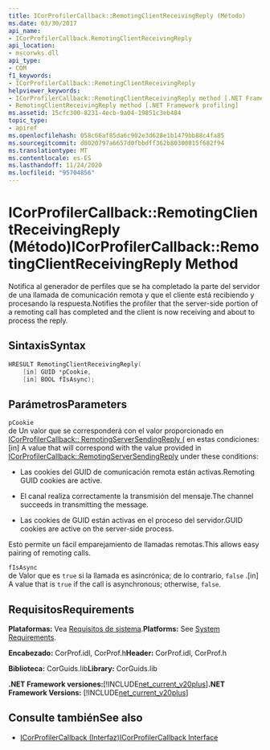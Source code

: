 ```yaml
---
title: ICorProfilerCallback::RemotingClientReceivingReply (Método)
ms.date: 03/30/2017
api_name:
- ICorProfilerCallback.RemotingClientReceivingReply
api_location:
- mscorwks.dll
api_type:
- COM
f1_keywords:
- ICorProfilerCallback::RemotingClientReceivingReply
helpviewer_keywords:
- ICorProfilerCallback::RemotingClientReceivingReply method [.NET Framework profiling]
- RemotingClientReceivingReply method [.NET Framework profiling]
ms.assetid: 15cfc300-8231-4ecb-9a04-19851c3eb484
topic_type:
- apiref
ms.openlocfilehash: 058c66af85da6c902e3d628e1b1479bb88c4fa85
ms.sourcegitcommit: d8020797a6657d0fbbdff362b80300815f682f94
ms.translationtype: MT
ms.contentlocale: es-ES
ms.lasthandoff: 11/24/2020
ms.locfileid: "95704856"
---
```

# <a name="icorprofilercallbackremotingclientreceivingreply-method"></a><span data-ttu-id="83b57-102">ICorProfilerCallback::RemotingClientReceivingReply (Método)</span><span class="sxs-lookup"><span data-stu-id="83b57-102">ICorProfilerCallback::RemotingClientReceivingReply Method</span></span>

<span data-ttu-id="83b57-103">Notifica al generador de perfiles que se ha completado la parte del servidor de una llamada de comunicación remota y que el cliente está recibiendo y procesando la respuesta.</span><span class="sxs-lookup"><span data-stu-id="83b57-103">Notifies the profiler that the server-side portion of a remoting call has completed and the client is now receiving and about to process the reply.</span></span>  
  
## <a name="syntax"></a><span data-ttu-id="83b57-104">Sintaxis</span><span class="sxs-lookup"><span data-stu-id="83b57-104">Syntax</span></span>  
  
```cpp  
HRESULT RemotingClientReceivingReply(  
    [in] GUID *pCookie,  
    [in] BOOL fIsAsync);
```  
  
## <a name="parameters"></a><span data-ttu-id="83b57-105">Parámetros</span><span class="sxs-lookup"><span data-stu-id="83b57-105">Parameters</span></span>  

 `pCookie`  
 <span data-ttu-id="83b57-106">de Un valor que se corresponderá con el valor proporcionado en [ICorProfilerCallback:: RemotingServerSendingReply (](icorprofilercallback-remotingserversendingreply-method.md) en estas condiciones:</span><span class="sxs-lookup"><span data-stu-id="83b57-106">[in] A value that will correspond with the value provided in [ICorProfilerCallback::RemotingServerSendingReply](icorprofilercallback-remotingserversendingreply-method.md) under these conditions:</span></span>  
  
- <span data-ttu-id="83b57-107">Las cookies del GUID de comunicación remota están activas.</span><span class="sxs-lookup"><span data-stu-id="83b57-107">Remoting GUID cookies are active.</span></span>  
  
- <span data-ttu-id="83b57-108">El canal realiza correctamente la transmisión del mensaje.</span><span class="sxs-lookup"><span data-stu-id="83b57-108">The channel succeeds in transmitting the message.</span></span>  
  
- <span data-ttu-id="83b57-109">Las cookies de GUID están activas en el proceso del servidor.</span><span class="sxs-lookup"><span data-stu-id="83b57-109">GUID cookies are active on the server-side process.</span></span>  
  
 <span data-ttu-id="83b57-110">Esto permite un fácil emparejamiento de llamadas remotas.</span><span class="sxs-lookup"><span data-stu-id="83b57-110">This allows easy pairing of remoting calls.</span></span>  
  
 `fIsAsync`  
 <span data-ttu-id="83b57-111">de Valor que es `true` si la llamada es asincrónica; de lo contrario, `false` .</span><span class="sxs-lookup"><span data-stu-id="83b57-111">[in] A value that is `true` if the call is asynchronous; otherwise, `false`.</span></span>  
  
## <a name="requirements"></a><span data-ttu-id="83b57-112">Requisitos</span><span class="sxs-lookup"><span data-stu-id="83b57-112">Requirements</span></span>  

 <span data-ttu-id="83b57-113">**Plataformas:** Vea [Requisitos de sistema](../../get-started/system-requirements.md).</span><span class="sxs-lookup"><span data-stu-id="83b57-113">**Platforms:** See [System Requirements](../../get-started/system-requirements.md).</span></span>  
  
 <span data-ttu-id="83b57-114">**Encabezado:** CorProf.idl, CorProf.h</span><span class="sxs-lookup"><span data-stu-id="83b57-114">**Header:** CorProf.idl, CorProf.h</span></span>  
  
 <span data-ttu-id="83b57-115">**Biblioteca:** CorGuids.lib</span><span class="sxs-lookup"><span data-stu-id="83b57-115">**Library:** CorGuids.lib</span></span>  
  
 <span data-ttu-id="83b57-116">**.NET Framework versiones:**[!INCLUDE[net_current_v20plus](../../../../includes/net-current-v20plus-md.md)]</span><span class="sxs-lookup"><span data-stu-id="83b57-116">**.NET Framework Versions:** [!INCLUDE[net_current_v20plus](../../../../includes/net-current-v20plus-md.md)]</span></span>  
  
## <a name="see-also"></a><span data-ttu-id="83b57-117">Consulte también</span><span class="sxs-lookup"><span data-stu-id="83b57-117">See also</span></span>

- [<span data-ttu-id="83b57-118">ICorProfilerCallback (Interfaz)</span><span class="sxs-lookup"><span data-stu-id="83b57-118">ICorProfilerCallback Interface</span></span>](icorprofilercallback-interface.md)
